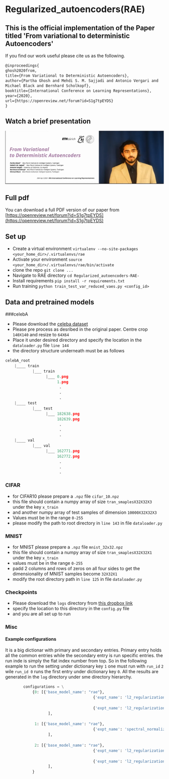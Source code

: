 # Regularized_autoencoders(RAE)
## This is the official implementation of the Paper titled 'From variational to deterministic Autoencoders'
If you find our work useful please cite us as the following.
```
@inproceedings{
ghosh2020from,
title={From Variational to Deterministic Autoencoders},
author={Partha Ghosh and Mehdi S. M. Sajjadi and Antonio Vergari and Michael Black and Bernhard Scholkopf},
booktitle={International Conference on Learning Representations},
year={2020},
url={https://openreview.net/forum?id=S1g7tpEYDS}
}
```
## Watch a brief presentation
[![Watch a presentation](images/presentation_vid.png)](https://www.youtube.com/embed/TiIuFt1KvJ4)

## Full pdf
You can download a full PDF version of our paper from [https://openreview.net/forum?id=S1g7tpEYDS](https://openreview.net/forum?id=S1g7tpEYDS)

## Set up
* Create a virtual environment `virtualenv --no-site-packages <your_home_dir>/.virtualenvs/rae`
* Activate your environment `source <your_home_dir>/.virtualenvs/rae/bin/activate`
* clone the repo `git clone ...`
* Navigate to RAE directory `cd Regularized_autoencoders-RAE-` 
* Install requirements `pip install -r requirements.txt`
* Run training `python train_test_var_reduced_vaes.py <config_id> `

## Data and pretrained models
###celebA
* Please download the [celeba dataset](http://mmlab.ie.cuhk.edu.hk/projects/CelebA.html)
* Please pre process as desribed in the original paper. Centre crop `140X140` and resize to `64X64`
* Place it under desired directory and specify the location in the `dataloader.py`
file `line 144`
* the directory structure underneath must be as follows
``` python
celebA_root
    |____ train
            |___ train
                  |___ 0.png
                       1.png
                        .
                        .
                        .
    |____ test
            |___ test
                  |___ 182638.png
                       182639.png
                        .
                        .
                        .
    |____ val
            |___ val
                  |___ 162771.png
                       162772.png
                        .
                        .
                        .
```
### CIFAR
* for CIFAR10 please prepare a `.npz` file `cifar_10.npz`
* this file should contain a numpy array of size `tran_smaplesX32X32X3` under the key 
`x_train`
* and another numpy array of test samples of dimension `10000X32X32X3`
* Values must be in the range `0-255`
* please modify the path to root directory in `line 143` in file `dataloader.py`

### MNIST
* for MNIST please prepare a `.npz` file `mnist_32x32.npz`
* this file should contain a numpy array of size `tran_smaplesX32X32X1` under the key 
`x_train`
* values must be in the range `0-255`
* padd 2 columns and rows of zeros on all four sides to get the dimensionality of MNIST 
samples become `32X32X1`
* modify the root directory path in `line 125` in file `dataloader.py`

### Checkpoints
* Please download the `logs` directory from 
[this dropbox link](https://www.dropbox.com/sh/btz9ctt4zpabs4a/AAARKArjTnsFwqL17rcbsUcba?dl=0)
* specify the location to this directory in the `config.py` file
* and you are all set up to run

### Misc
#### Example configurations
It is a big dictionar with primary and secondary entries. Primary entry holds all 
the common entries while the secondary entry is run specific entries. the run inde is 
simply the flat index number from top. So in the following example to run the setting 
under dictionary key `1` one must run with `run_id` `2` wile `run_id 0` runs the first 
entry under dictionary key `0`. All the results are generated in the `log` directory
under sme directory hierarchy. 
```Python
        configurations = \
            {0: [{'base_model_name': "rae"},
                                       {'expt_name': 'l2_regularization'},

                                       {'expt_name': 'l2_regularization'}
                   ],

             1: [{'base_model_name': "rae"},
                                       {'expt_name': 'spectral_normalization'}
                   ],

             2: [{'base_model_name': "rae"},
                                       {'expt_name': 'l2_regularization'},

                                       {'expt_name': 'l2_regularization'}
                   ],
            }
```
